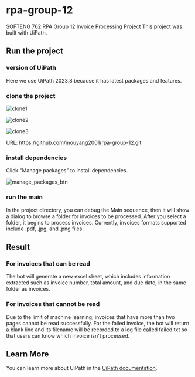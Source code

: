 # rpa-group-12
SOFTENG 762 RPA Group 12 Invoice Processing Project
This project was built with UiPath.
## Run the project
### version of UiPath
   Here we use UiPath 2023.8 because it has latest packages and features.
### clone the project


![clone1](https://github.com/mouyang2001/rpa-group-12/assets/61965934/39455bb1-4329-45af-b05b-2aa417465254)

![clone2](https://github.com/mouyang2001/rpa-group-12/assets/61965934/78602d72-7d21-4392-a40b-cc827825cb15)

![clone3](https://github.com/mouyang2001/rpa-group-12/assets/61965934/b655b106-7c25-47d1-8464-91eae47cb9d5)


URL:  https://github.com/mouyang2001/rpa-group-12.git
### install dependencies
   Click "Manage packages" to install dependencies.
   
   ![manage_packages_btn](https://github.com/mouyang2001/rpa-group-12/assets/61965934/ea3f3020-d6d9-44ea-adf5-cdf41a58d626)

### run the main
   In the project directory, you can debug the Main sequence, then it will show a dialog to browse a folder for invoices to be processed. After you select a folder, it begins to process invoices. Currently, invoices formats supported include .pdf, .jpg, and .png files.
## Result
### For invoices that can be read
The bot will generate a new excel sheet, which includes information extracted such as invoice number, total amount, and due date, in the same folder as invoices.
### For invoices that cannot be read
Due to the limit of machine learning, invoices that have more than two pages cannot be read successfully. 
For the failed invoice, the bot will return a blank line and its filename will be recorded to a log file called failed.txt so that users can know which invoice isn't processed.
## Learn More
You can learn more about UiPath in the [UiPath documentation](https://docs.uipath.com/).
